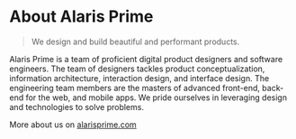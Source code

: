 # About Alaris Prime

> We design and build beautiful and performant products.

Alaris Prime is a team of proficient digital product designers and software engineers. The team of designers tackles product conceptualization, information architecture, interaction design, and interface design. The engineering team members are the masters of advanced front-end, back-end for the web, and mobile apps. We pride ourselves in leveraging design and technologies to solve problems.

More about us on [alarisprime.com](https://alarisprime.com)
